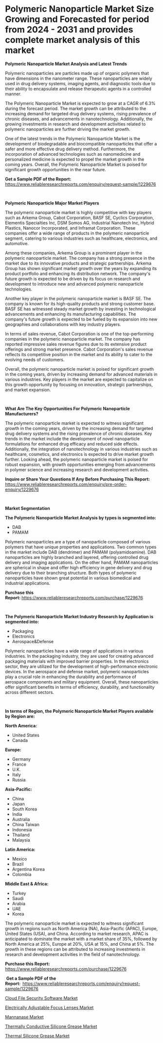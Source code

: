 <p><h1>Polymeric Nanoparticle Market Size Growing and Forecasted for period from 2024 - 2031 and provides complete market analysis of this market</h1></p><p><strong>Polymeric Nanoparticle Market Analysis and Latest Trends</strong></p>
<p><p>Polymeric nanoparticles are particles made up of organic polymers that have dimensions in the nanometer range. These nanoparticles are widely used in drug delivery systems, imaging agents, and diagnostic tools due to their ability to encapsulate and release therapeutic agents in a controlled manner.</p><p>The Polymeric Nanoparticle Market is expected to grow at a CAGR of 6.3% during the forecast period. The market growth can be attributed to the increasing demand for targeted drug delivery systems, rising prevalence of chronic diseases, and advancements in nanotechnology. Additionally, the growing investments in research and development activities related to polymeric nanoparticles are further driving the market growth.</p><p>One of the latest trends in the Polymeric Nanoparticle Market is the development of biodegradable and biocompatible nanoparticles that offer a safer and more effective drug delivery method. Furthermore, the incorporation of advanced technologies such as nanomedicine and personalized medicine is expected to propel the market growth in the coming years. Overall, the Polymeric Nanoparticle Market is poised for significant growth opportunities in the near future.</p></p>
<p><strong>Get a Sample PDF of the Report:&nbsp;</strong> <a href="https://www.reliableresearchreports.com/enquiry/request-sample/1229676">https://www.reliableresearchreports.com/enquiry/request-sample/1229676</a></p>
<p>&nbsp;</p>
<p><strong>Polymeric Nanoparticle Major Market Players</strong></p>
<p><p>The polymeric nanoparticle market is highly competitive with key players such as Arkema Group, Cabot Corporation, BASF SE, Cyclics Corporation, Elementis Specialties Inc, DSM Somos AG, Industrial Nanotech Inc, Hybrid Plastics, Nanocor Incorporated, and Inframat Corporation. These companies offer a wide range of products in the polymeric nanoparticle segment, catering to various industries such as healthcare, electronics, and automotive.</p><p>Among these companies, Arkema Group is a prominent player in the polymeric nanoparticle market. The company has a strong presence in the market due to its innovative products and strategic partnerships. Arkema Group has shown significant market growth over the years by expanding its product portfolio and enhancing its distribution network. The company's future growth is expected to be driven by its focus on research and development to introduce new and advanced polymeric nanoparticle technologies.</p><p>Another key player in the polymeric nanoparticle market is BASF SE. The company is known for its high-quality products and strong customer base. BASF SE has witnessed steady market growth by investing in technological advancements and enhancing its manufacturing capabilities. The company's future growth is expected to be fueled by its expansion into new geographies and collaborations with key industry players.</p><p>In terms of sales revenue, Cabot Corporation is one of the top-performing companies in the polymeric nanoparticle market. The company has reported impressive sales revenue figures due to its extensive product offerings and strong market presence. Cabot Corporation's sales revenue reflects its competitive position in the market and its ability to cater to the evolving needs of customers.</p><p>Overall, the polymeric nanoparticle market is poised for significant growth in the coming years, driven by increasing demand for advanced materials in various industries. Key players in the market are expected to capitalize on this growth opportunity by focusing on innovation, strategic partnerships, and market expansion.</p></p>
<p>&nbsp;</p>
<p><strong>What Are The Key Opportunities For Polymeric Nanoparticle Manufacturers?</strong></p>
<p><p>The polymeric nanoparticle market is expected to witness significant growth in the coming years, driven by the increasing demand for targeted drug delivery systems and the rising prevalence of chronic diseases. Key trends in the market include the development of novel nanoparticle formulations for enhanced drug efficacy and reduced side effects. Additionally, the integration of nanotechnology in various industries such as healthcare, cosmetics, and electronics is expected to drive market growth further. Looking ahead, the polymeric nanoparticle market is poised for robust expansion, with growth opportunities emerging from advancements in polymer science and increasing research and development activities.</p></p>
<p><strong>Inquire or Share Your Questions If Any Before Purchasing This Report:</strong> <a href="https://www.reliableresearchreports.com/enquiry/pre-order-enquiry/1229676">https://www.reliableresearchreports.com/enquiry/pre-order-enquiry/1229676</a></p>
<p>&nbsp;</p>
<p><strong>Market Segmentation</strong></p>
<p><strong>The Polymeric Nanoparticle Market Analysis by types is segmented into:</strong></p>
<p><ul><li>DAB</li><li>PAMAM</li></ul></p>
<p><p>Polymeric nanoparticles are a type of nanoparticle composed of various polymers that have unique properties and applications. Two common types in the market include DAB (dendrimer) and PAMAM (polyamidoamine). DAB nanoparticles are highly branched and layered, offering controlled drug delivery and imaging applications. On the other hand, PAMAM nanoparticles are spherical in shape and offer high efficiency in gene delivery and drug delivery due to their branching structure. Both types of polymeric nanoparticles have shown great potential in various biomedical and industrial applications.</p></p>
<p><strong>Purchase this Report:&nbsp;</strong><a href="https://www.reliableresearchreports.com/purchase/1229676">https://www.reliableresearchreports.com/purchase/1229676</a></p>
<p>&nbsp;</p>
<p><strong>The Polymeric Nanoparticle Market Industry Research by Application is segmented into:</strong></p>
<p><ul><li>Packaging</li><li>Electronics</li><li>Aerospace&Defense</li></ul></p>
<p><p>Polymeric nanoparticles have a wide range of applications in various industries. In the packaging industry, they are used for creating advanced packaging materials with improved barrier properties. In the electronics sector, they are utilized for the development of high-performance electronic devices. In the aerospace and defense market, polymeric nanoparticles play a crucial role in enhancing the durability and performance of aerospace components and military equipment. Overall, these nanoparticles offer significant benefits in terms of efficiency, durability, and functionality across different sectors.</p></p>
<p>&nbsp;</p>
<p><strong>In terms of Region, the Polymeric Nanoparticle Market Players available by Region are:</strong></p>
<p>
    <p> <strong> North America: </strong>
        <ul>
            <li>United States</li>
            <li>Canada</li>
        </ul>
        </p> 
    <p> <strong> Europe: </strong>
        <ul>
            <li>Germany</li>
            <li>France</li>
            <li>U.K.</li>
            <li>Italy</li>
            <li>Russia</li>
        </ul>
        </p> 
    <p> <strong> Asia-Pacific: </strong>
        <ul>
            <li>China</li>
            <li>Japan</li>
            <li>South Korea</li>
            <li>India</li>
            <li>Australia</li>
            <li>China Taiwan</li>
            <li>Indonesia</li>
            <li>Thailand</li>
            <li>Malaysia</li>
        </ul>
        </p> 
    <p> <strong> Latin America: </strong>
        <ul>
            <li>Mexico</li>
            <li>Brazil</li>
            <li>Argentina Korea</li>
            <li>Colombia</li>
        </ul>
        </p> 
    <p> <strong> Middle East & Africa: </strong>
        <ul>
            <li>Turkey</li>
            <li>Saudi</li>
            <li>Arabia</li>
            <li>UAE</li>
            <li>Korea</li>
        </ul>
    </p>
    </p>
<p><p>The polymeric nanoparticle market is expected to witness significant growth in regions such as North America (NA), Asia-Pacific (APAC), Europe, United States (USA), and China. According to market research, APAC is anticipated to dominate the market with a market share of 35%, followed by North America at 25%, Europe at 20%, USA at 15%, and China at 5%. The growth in these regions can be attributed to increasing investments in research and development activities in the field of nanotechnology.</p></p>
<p><strong>Purchase this Report: </strong><a href="https://www.reliableresearchreports.com/purchase/1229676">https://www.reliableresearchreports.com/purchase/1229676</a></p>
<p>&nbsp;<strong>Get a Sample PDF of the Report:&nbsp;&nbsp;</strong><a href="https://www.reliableresearchreports.com/enquiry/request-sample/1229676">https://www.reliableresearchreports.com/enquiry/request-sample/1229676</a></p>
<p><strong></strong></p>
<p><p><a href="https://mire-aunt-385.notion.site/Cloud-File-Security-Software-Market-Research-Report-Provides-thorough-Industry-Overview-which-offer-1b07ba64807f4a5992ca52e1b3290d0c">Cloud File Security Software Market</a></p><p><a href="https://view.publitas.com/reportprime-1/electrically-adjustable-focus-lenses-market-with-the-goal-of-estimating-the-market-size-and-future-growth-potential-of-various-market-segments-based-on-component-applications-end-user-and-region/">Electrically Adjustable Focus Lenses Market</a></p><p><a href="https://github.com/juancolorado15/Market-Research-Report-List-1/blob/main/mannanase-market.md">Mannanase Market</a></p><p><a href="https://issuu.com/reportprime-2/docs/thermally-conductive-silicone-grease-market-size-2">Thermally Conductive Silicone Grease Market</a></p><p><a href="https://issuu.com/reportprime-2/docs/thermal-silicone-grease-market-size-2030.pptx">Thermal Silicone Grease Market</a></p></p>
